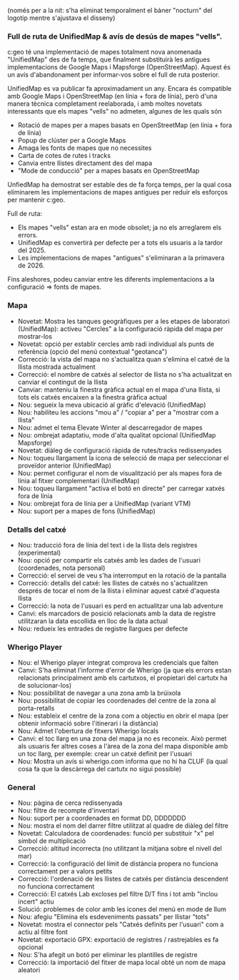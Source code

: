 (només per a la nit: s'ha eliminat temporalment el bàner "nocturn" del logotip mentre s'ajustava el disseny)

### Full de ruta de UnifiedMap & avís de desús de mapes "vells".
c:geo té una implementació de mapes totalment nova anomenada "UnifiedMap" des de fa temps, que finalment substituirà les antigues implementacions de Google Maps i Mapsforge (OpenStreetMap). Aquest és un avís d'abandonament per informar-vos sobre el full de ruta posterior.

UnifiedMap es va publicar fa aproximadament un any. Encara és compatible amb Google Maps i OpenStreetMap (en línia + fora de línia), però d'una manera tècnica completament reelaborada, i amb moltes novetats interessants que els mapes "vells" no admeten, algunes de les quals són
- Rotació de mapes per a mapes basats en OpenStreetMap (en línia + fora de línia)
- Popup de clúster per a Google Maps
- Amaga les fonts de mapes que no necessites
- Carta de cotes de rutes i tracks
- Canvia entre llistes directament des del mapa
- "Mode de conducció" per a mapes basats en OpenStreetMap

UnfiedMap ha demostrat ser estable des de fa força temps, per la qual cosa eliminarem les implementacions de mapes antigues per reduir els esforços per mantenir c:geo.

Full de ruta:
- Els mapes "vells" estan ara en mode obsolet; ja no els arreglarem els errors.
- UnifiedMap es convertirà per defecte per a tots els usuaris a la tardor del 2025.
- Les implementacions de mapes "antigues" s'eliminaran a la primavera de 2026.

Fins aleshores, podeu canviar entre les diferents implementacions a la configuració => fonts de mapes.

### Mapa
- Novetat: Mostra les tanques geogràfiques per a les etapes de laboratori (UnifiedMap): activeu "Cercles" a la configuració ràpida del mapa per mostrar-los
- Novetat: opció per establir cercles amb radi individual als punts de referència (opció del menú contextual "geotanca")
- Correcció: la vista del mapa no s'actualitza quan s'elimina el catxé de la llista mostrada actualment
- Correcció: el nombre de catxés al selector de llista no s'ha actualitzat en canviar el contingut de la llista
- Canviar: manteniu la finestra gràfica actual en el mapa d'una llista, si tots els catxés encaixen a la finestra gràfica actual
- Nou: segueix la meva ubicació al gràfic d'elevació (UnifiedMap)
- Nou: habiliteu les accions "mou a" / "copiar a" per a "mostrar com a llista"
- Nou: admet el tema Elevate Winter al descarregador de mapes
- Nou: ombrejat adaptatiu, mode d'alta qualitat opcional (UnifiedMap Mapsforge)
- Novetat: diàleg de configuració ràpida de rutes/tracks redissenyades
- Nou: toqueu llargament la icona de selecció de mapa per seleccionar el proveïdor anterior (UnifiedMap)
- Nou: permet configurar el nom de visualització per als mapes fora de línia al fitxer complementari (UnifiedMap)
- Nou: toqueu llargament "activa el botó en directe" per carregar xatxés fora de línia
- Nou: ombrejat fora de línia per a UnifiedMap (variant VTM)
- Nou: suport per a mapes de fons (UnifiedMap)

### Detalls del catxé
- Nou: traducció fora de línia del text i de la llista dels registres  (experimental)
- Nou: opció per compartir els catxés amb les dades de l'usuari (coordenades, nota personal)
- Correcció: el servei de veu s'ha interromput en la rotació de la pantalla
- Correcció: detalls del catxé: les llistes de catxés no s'actualitzen després de tocar el nom de la llista i eliminar aquest catxé d'aquesta llista
- Correcció: la nota de l'usuari es perd en actualitzar una lab adventure
- Canvi: els marcadors de posició relacionats amb la data de registre utilitzaran la data escollida en lloc de la data actual
- Nou: redueix les entrades de registre llargues per defecte

### Wherigo Player
- Nou: el Wherigo player integrat comprova les credencials que falten
- Canvi: S'ha eliminat l'informe d'error de Wherigo (ja que els errors estan relacionats principalment amb els cartutxos, el propietari del cartutx ha de solucionar-los)
- Nou: possibilitat de navegar a una zona amb la brúixola
- Nou: possibilitat de copiar les coordenades del centre de la zona al porta-retalls
- Nou: estableix el centre de la zona com a objectiu en obrir el mapa (per obtenir informació sobre l'itinerari i la distància)
- Nou: Admet l'obertura de fitxers Wherigo locals
- Canvi: el toc llarg en una zona del mapa ja no es reconeix. Això permet als usuaris fer altres coses a l'àrea de la zona del mapa disponible amb un toc llarg, per exemple: crear un catxé definit per l'usuari
- Nou: Mostra un avís si wherigo.com informa que no hi ha CLUF (la qual cosa fa que la descàrrega del cartutx no sigui possible)

### General
- Nou: pàgina de cerca redissenyada
- Nou: filtre de recompte d'inventari
- Nou: suport per a coordenades en format DD, DDDDDDD
- Nou: mostra el nom del darrer filtre utilitzat al quadre de diàleg del filtre
- Novetat: Calculadora de coordenades: funció per substituir "x" pel símbol de multiplicació
- Correcció: altitud incorrecta (no utilitzant la mitjana sobre el nivell del mar)
- Correcció: la configuració del límit de distància propera no funciona correctament per a valors petits
- Correcció: l'ordenació de les llistes de catxés per distància descendent no funciona correctament
- Correcció: El catxés Lab excloses pel filtre D/T fins i tot amb "inclou incert" actiu
- Solució: problemes de color amb les icones del menú en mode de llum
- Nou: afegiu "Elimina els esdeveniments passats" per llistar "tots"
- Novetat: mostra el connector pels "Catxés definits per l'usuari" com a actiu al filtre font
- Novetat: exportació GPX: exportació de registres / rastrejables es fa opcional
- Nou: S'ha afegit un botó per eliminar les plantilles de registre
- Correcció: la importació del fitxer de mapa local obté un nom de mapa aleatori
